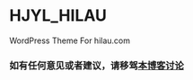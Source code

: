 # HJYL_HILAU
 WordPress Theme For hilau.com
 
 ### 如有任何意见或者建议，请移驾[本博客讨论](https://hjyl.org/wordpress-theme-HJYL-HILAU/)
